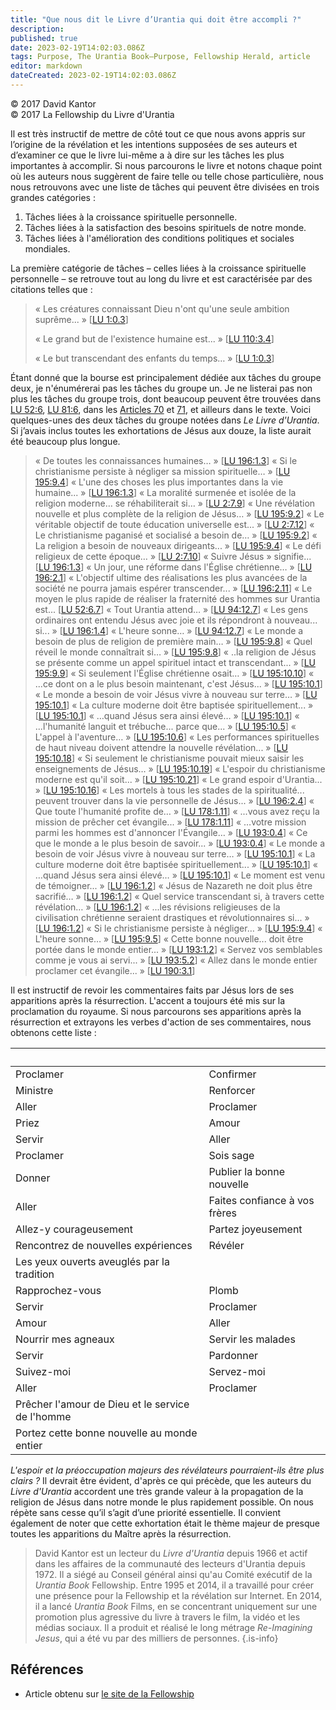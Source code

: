 ```yaml
---
title: "Que nous dit le Livre d’Urantia qui doit être accompli ?"
description: 
published: true
date: 2023-02-19T14:02:03.086Z
tags: Purpose, The Urantia Book—Purpose, Fellowship Herald, article
editor: markdown
dateCreated: 2023-02-19T14:02:03.086Z
---
```


<p class="v-card v-sheet theme--light grey lighten-3 px-2">© 2017 David Kantor<br>© 2017 La Fellowship du Livre d'Urantia</p>


Il est très instructif de mettre de côté tout ce que nous avons appris sur l’origine de la révélation et les intentions supposées de ses auteurs et d’examiner ce que le livre lui-même a à dire sur les tâches les plus importantes à accomplir. Si nous parcourons le livre et notons chaque point où les auteurs nous suggèrent de faire telle ou telle chose particulière, nous nous retrouvons avec une liste de tâches qui peuvent être divisées en trois grandes catégories : 

1. Tâches liées à la croissance spirituelle personnelle. 
2. Tâches liées à la satisfaction des besoins spirituels de notre monde. 
3. Tâches liées à l'amélioration des conditions politiques et sociales mondiales. 

La première catégorie de tâches – celles liées à la croissance spirituelle personnelle – se retrouve tout au long du livre et est caractérisée par des citations telles que :

> « Les créatures connaissant Dieu n'ont qu'une seule ambition suprême... » [[LU 1:0.3](/fr/The_Urantia_Book/1#p0_3)]
> 
> « Le grand but de l'existence humaine est... » [[LU 110:3.4](/fr/The_Urantia_Book/110#p3_4)]
> 
> « Le but transcendant des enfants du temps… » [[LU 1:0.3](/fr/The_Urantia_Book/1#p0_3)]

Étant donné que la bourse est principalement dédiée aux tâches du groupe deux, je n'énumérerai pas les tâches du groupe un. Je ne listerai pas non plus les tâches du groupe trois, dont beaucoup peuvent être trouvées dans [LU 52:6](/fr/The_Urantia_Book/52#p6), [LU 81:6](/fr/The_Urantia_Book/81#p6), dans les [Articles 70](/fr/The_Urantia_Book/70) et [71](/fr/The_Urantia_Book/71), et ailleurs dans le texte. Voici quelques-unes des deux tâches du groupe notées dans _Le Livre d'Urantia_. Si j’avais inclus toutes les exhortations de Jésus aux douze, la liste aurait été beaucoup plus longue. 

> « De toutes les connaissances humaines… » [[LU 196:1.3](/fr/The_Urantia_Book/196#p1_3)] 
> « Si le christianisme persiste à négliger sa mission spirituelle… » [[LU 195:9.4](/fr/The_Urantia_Book/195#p9_4)]
> « L'une des choses les plus importantes dans la vie humaine... » [[LU 196:1.3](/fr/The_Urantia_Book/196#p1_3)]
> « La moralité surmenée et isolée de la religion moderne… se réhabiliterait si… » [[LU 2:7.9](/fr/The_Urantia_Book/2#p7_9)]
> « Une révélation nouvelle et plus complète de la religion de Jésus… » [[LU 195:9.2](/fr/The_Urantia_Book/195#p9_2)]
> « Le véritable objectif de toute éducation universelle est... » [[LU 2:7.12](/fr/The_Urantia_Book/2#p7_12)]
> « Le christianisme paganisé et socialisé a besoin de… » [[LU 195:9.2](/fr/The_Urantia_Book/195#p9_2)]
> « La religion a besoin de nouveaux dirigeants... » [[LU 195:9.4](/fr/The_Urantia_Book/195#p9_4)]
> « Le défi religieux de cette époque… » [[LU 2:7.10](/fr/The_Urantia_Book/2#p7_10)]
> « Suivre Jésus » signifie... [[LU 196:1.3](/fr/The_Urantia_Book/196#p1_3)]
> « Un jour, une réforme dans l'Église chrétienne… » [[LU 196:2.1](/fr/The_Urantia_Book/196#p2_1)]
> « L'objectif ultime des réalisations les plus avancées de la société ne pourra jamais espérer transcender... » [[LU 196:2.11](/fr/The_Urantia_Book/196#p2_11)]
> « Le moyen le plus rapide de réaliser la fraternité des hommes sur Urantia est... [[LU 52:6.7](/fr/The_Urantia_Book/52#p6_7)]
> « Tout Urantia attend… » [[LU 94:12.7](/fr/The_Urantia_Book/94#p12_7)]
> « Les gens ordinaires ont entendu Jésus avec joie et ils répondront à nouveau... si... » [[LU 196:1.4](/fr/The_Urantia_Book/196#p1_4)]
> « L'heure sonne… » [[LU 94:12.7](/fr/The_Urantia_Book/94#p12_7)] 
> « Le monde a besoin de plus de religion de première main… » [[LU 195:9.8](/fr/The_Urantia_Book/195#p9_8)]
> « Quel réveil le monde connaîtrait si… » [[LU 195:9.8](/fr/The_Urantia_Book/195#p9_8)]
> « ..la religion de Jésus se présente comme un appel spirituel intact et transcendant... » [[LU 195:9.9](/fr/The_Urantia_Book/195#p9_9)]
> « Si seulement l'Église chrétienne osait… » [[LU 195:10.10](/fr/The_Urantia_Book/195#p10_10)]
> « ...ce dont on a le plus besoin maintenant, c'est Jésus... » [[LU 195:10.1](/fr/The_Urantia_Book/195#p10_1)]
> « Le monde a besoin de voir Jésus vivre à nouveau sur terre… » [[LU 195:10.1](/fr/The_Urantia_Book/195#p10_1)]
> « La culture moderne doit être baptisée spirituellement... » [[LU 195:10.1](/fr/The_Urantia_Book/195#p10_1)]
> « …quand Jésus sera ainsi élevé… » [[LU 195:10.1](/fr/The_Urantia_Book/195#p10_1)]
> « ...l'humanité languit et trébuche... parce que... » [[LU 195:10.5](/fr/The_Urantia_Book/195#p10_5)]
> « L'appel à l'aventure… » [[LU 195:10.6](/fr/The_Urantia_Book/195#p10_6)]
> « Les performances spirituelles de haut niveau doivent attendre la nouvelle révélation... » [[LU 195:10.18](/fr/The_Urantia_Book/195#p10_18)]
> « Si seulement le christianisme pouvait mieux saisir les enseignements de Jésus… » [[LU 195:10.19](/fr/The_Urantia_Book/195#p10_19)]
> « L'espoir du christianisme moderne est qu'il soit... » [[LU 195:10.21](/fr/The_Urantia_Book/195#p10_21)]
> « Le grand espoir d'Urantia... » [[LU 195:10.16](/fr/The_Urantia_Book/195#p10_16)]
> « Les mortels à tous les stades de la spiritualité... peuvent trouver dans la vie personnelle de Jésus... » [[LU 196:2.4](/fr/The_Urantia_Book/196#p2_4)]
> « Que toute l'humanité profite de… » [[LU 178:1.11](/fr/The_Urantia_Book/178#p1_11)]
> « ...vous avez reçu la mission de prêcher cet évangile... » [[LU 178:1.11](/fr/The_Urantia_Book/178#p1_11)]
> « …votre mission parmi les hommes est d'annoncer l'Évangile… » [[LU 193:0.4](/fr/The_Urantia_Book/193#p0_4)]
> « Ce que le monde a le plus besoin de savoir... » [[LU 193:0.4](/fr/The_Urantia_Book/193#p0_4)]
> « Le monde a besoin de voir Jésus vivre à nouveau sur terre… » [[LU 195:10.1](/fr/The_Urantia_Book/195#p10_1)]
> « La culture moderne doit être baptisée spirituellement... » [[LU 195:10.1](/fr/The_Urantia_Book/195#p10_1)]
> « …quand Jésus sera ainsi élevé… » [[LU 195:10.1](/fr/The_Urantia_Book/195#p10_1)]
> « Le moment est venu de témoigner... » [[LU 196:1.2](/fr/The_Urantia_Book/196#p1_2)]
> « Jésus de Nazareth ne doit plus être sacrifié… » [[LU 196:1.2](/fr/The_Urantia_Book/196#p1_2)]
> « Quel service transcendant si, à travers cette révélation… » [[LU 196:1.2](/fr/The_Urantia_Book/196#p1_2)]
> « ...les révisions religieuses de la civilisation chrétienne seraient drastiques et révolutionnaires si... » [[LU 196:1.2](/fr/The_Urantia_Book/196#p1_2)]
> « Si le christianisme persiste à négliger… » [[LU 195:9.4](/fr/The_Urantia_Book/195#p9_4)]
> « L'heure sonne… » [[LU 195:9.5](/fr/The_Urantia_Book/195#p9_5)]
> « Cette bonne nouvelle... doit être portée dans le monde entier... » [[LU 193:1.2](/fr/The_Urantia_Book/193#p1_2)]
> « Servez vos semblables comme je vous ai servi... » [[LU 193:5.2](/fr/The_Urantia_Book/193#p5_2)]
> « Allez dans le monde entier proclamer cet évangile... » [[LU 190:3.1](/fr/The_Urantia_Book/190#p3_1)]

Il est instructif de revoir les commentaires faits par Jésus lors de ses apparitions après la résurrection. L'accent a toujours été mis sur la proclamation du royaume. Si nous parcourons ses apparitions après la résurrection et extrayons les verbes d'action de ses commentaires, nous obtenons cette liste : 

&nbsp; | &nbsp;
--- | ---
Proclamer | Confirmer 
Ministre | Renforcer 
Aller | Proclamer 
Priez | Amour 
Servir | Aller 
Proclamer | Sois sage 
Donner | Publier la bonne nouvelle 
Aller | Faites confiance à vos frères 
Allez-y courageusement | Partez joyeusement 
Rencontrez de nouvelles expériences | Révéler 
Les yeux ouverts aveuglés par la tradition | &nbsp;
Rapprochez-vous | Plomb 
Servir | Proclamer 
Amour | Aller 
Nourrir mes agneaux | Servir les malades 
Servir | Pardonner 
Suivez-moi | Servez-moi 
Aller | Proclamer 
Prêcher l'amour de Dieu et le service de l'homme | &nbsp;
Portez cette bonne nouvelle au monde entier | &nbsp;  

_L'espoir et la préoccupation majeurs des révélateurs pourraient-ils être plus clairs ?_ Il devrait être évident, d'après ce qui précède, que les auteurs du _Livre d'Urantia_ accordent une très grande valeur à la propagation de la religion de Jésus dans notre monde le plus rapidement possible. On nous répète sans cesse qu’il s’agit d’une priorité essentielle. Il convient également de noter que cette exhortation était le thème majeur de presque toutes les apparitions du Maître après la résurrection. 

> David Kantor est un lecteur du _Livre d'Urantia_ depuis 1966 et actif dans les affaires de la communauté des lecteurs d'Urantia depuis 1972. Il a siégé au Conseil général ainsi qu'au Comité exécutif de la _Urantia Book_ Fellowship. Entre 1995 et 2014, il a travaillé pour créer une présence pour la Fellowship et la révélation sur Internet. En 2014, il a lancé _Urantia Book_ Films, en se concentrant uniquement sur une promotion plus agressive du livre à travers le film, la vidéo et les médias sociaux. Il a produit et réalisé le long métrage _Re-Imagining Jesus_, qui a été vu par des milliers de personnes. 
{.is-info}


## Références

- Article obtenu sur [le site de la Fellowship](https://urantia-book.org/archive/newsletters/herald/)

